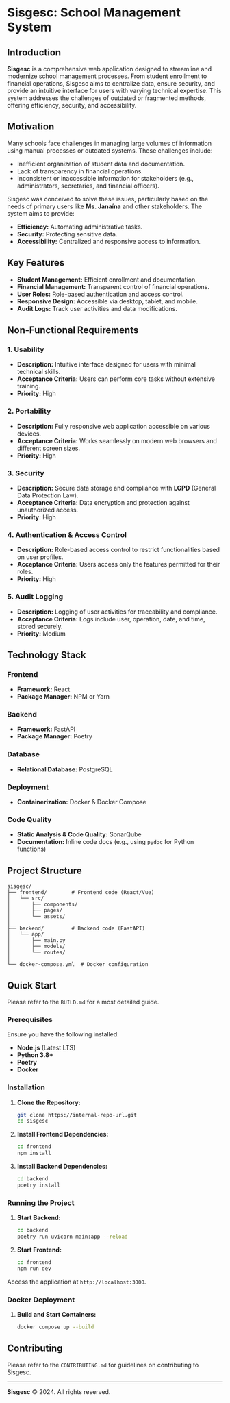 # Sisgesc: School Management System

## Introduction

**Sisgesc** is a comprehensive web application designed to streamline and modernize school management processes. From student enrollment to financial operations, Sisgesc aims to centralize data, ensure security, and provide an intuitive interface for users with varying technical expertise. This system addresses the challenges of outdated or fragmented methods, offering efficiency, security, and accessibility.

## Motivation

Many schools face challenges in managing large volumes of information using manual processes or outdated systems. These challenges include:

- Inefficient organization of student data and documentation.
- Lack of transparency in financial operations.
- Inconsistent or inaccessible information for stakeholders (e.g., administrators, secretaries, and financial officers).

Sisgesc was conceived to solve these issues, particularly based on the needs of primary users like **Ms. Janaína** and other stakeholders. The system aims to provide:

- **Efficiency:** Automating administrative tasks.
- **Security:** Protecting sensitive data.
- **Accessibility:** Centralized and responsive access to information.

## Key Features

- **Student Management:** Efficient enrollment and documentation.
- **Financial Management:** Transparent control of financial operations.
- **User Roles:** Role-based authentication and access control.
- **Responsive Design:** Accessible via desktop, tablet, and mobile.
- **Audit Logs:** Track user activities and data modifications.

## Non-Functional Requirements

### 1. Usability
- **Description:** Intuitive interface designed for users with minimal technical skills.
- **Acceptance Criteria:** Users can perform core tasks without extensive training.
- **Priority:** High

### 2. Portability
- **Description:** Fully responsive web application accessible on various devices.
- **Acceptance Criteria:** Works seamlessly on modern web browsers and different screen sizes.
- **Priority:** High

### 3. Security
- **Description:** Secure data storage and compliance with **LGPD** (General Data Protection Law).
- **Acceptance Criteria:** Data encryption and protection against unauthorized access.
- **Priority:** High

### 4. Authentication & Access Control
- **Description:** Role-based access control to restrict functionalities based on user profiles.
- **Acceptance Criteria:** Users access only the features permitted for their roles.
- **Priority:** High

### 5. Audit Logging
- **Description:** Logging of user activities for traceability and compliance.
- **Acceptance Criteria:** Logs include user, operation, date, and time, stored securely.
- **Priority:** Medium

## Technology Stack

### Frontend
- **Framework:** React
- **Package Manager:** NPM or Yarn

### Backend
- **Framework:** FastAPI
- **Package Manager:** Poetry

### Database
- **Relational Database:** PostgreSQL

### Deployment
- **Containerization:** Docker & Docker Compose

### Code Quality
- **Static Analysis & Code Quality:** SonarQube
- **Documentation:** Inline code docs (e.g., using `pydoc` for Python functions)

## Project Structure

```plaintext
sisgesc/
├── frontend/        # Frontend code (React/Vue)
│   └── src/
│       ├── components/
│       ├── pages/
│       └── assets/
│
├── backend/         # Backend code (FastAPI)
│   └── app/
│       ├── main.py
│       ├── models/
│       └── routes/
│
└── docker-compose.yml  # Docker configuration
```

## Quick Start

Please refer to the `BUILD.md` for a most detailed guide.

### Prerequisites

Ensure you have the following installed:

- **Node.js** (Latest LTS)
- **Python 3.8+**
- **Poetry**
- **Docker**

### Installation

1. **Clone the Repository:**
   ```bash
   git clone https://internal-repo-url.git
   cd sisgesc
   ```

2. **Install Frontend Dependencies:**
   ```bash
   cd frontend
   npm install
   ```

3. **Install Backend Dependencies:**
   ```bash
   cd backend
   poetry install
   ```

### Running the Project

1. **Start Backend:**
   ```bash
   cd backend
   poetry run uvicorn main:app --reload
   ```

2. **Start Frontend:**
   ```bash
   cd frontend
   npm run dev
   ```

Access the application at `http://localhost:3000`.

### Docker Deployment

1. **Build and Start Containers:**
   ```bash
   docker compose up --build
   ```

## Contributing

Please refer to the `CONTRIBUTING.md` for guidelines on contributing to Sisgesc.

---

**Sisgesc** © 2024. All rights reserved.
